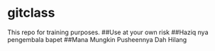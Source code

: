 # gitclass
This repo for training purposes.
##Use at your own risk
##Haziq nya pengembala bapet
##Mana Mungkin Pusheennya Dah Hilang